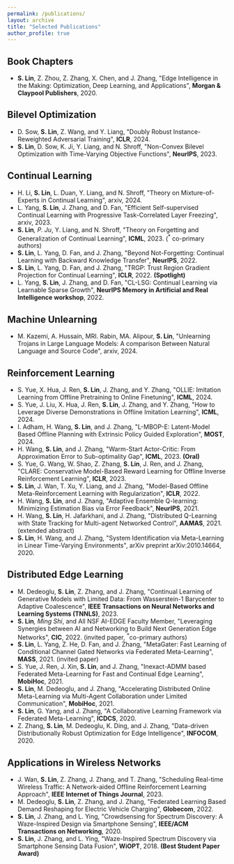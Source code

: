 ```yaml
---
permalink: /publications/
layout: archive
title: "Selected Publications"
author_profile: true
---
```



## Book Chapters

* **S. Lin**, Z. Zhou, Z. Zhang, X. Chen, and J. Zhang, "Edge Intelligence in the Making: Optimization, Deep Learning, and Applications", **Morgan & Claypool Publishers**, 2020.

## Bilevel Optimization

* D. Sow, **S. Lin**, Z. Wang, and Y. Liang, "Doubly Robust Instance-Reweighted Adversarial Training", **ICLR**, 2024.
* **S. Lin**, D. Sow, K. Ji, Y. Liang, and N. Shroff, "Non-Convex Bilevel Optimization with Time-Varying Objective Functions", **NeurIPS**, 2023.



## Continual Learning

* H. Li, **S. Lin**, L. Duan, Y. Liang, and N. Shroff, "Theory on Mixture-of-Experts in Continual Learning", arxiv, 2024.
* L. Yang, **S. Lin**, J. Zhang, and D. Fan, "Efficient Self-supervised Continual Learning with Progressive Task-Correlated Layer Freezing", arxiv, 2023.
* **S. Lin**<sup>*</sup>, P. Ju<sup>*</sup>, Y. Liang, and N. Shroff, "Theory on Forgetting and Generalization of Continual Learning", **ICML**, 2023. (<sup>*</sup> co-primary authors)
* **S. Lin**, L. Yang, D. Fan, and J. Zhang, "Beyond Not-Forgetting: Continual Learning with Backward Knowledge Transfer", **NeurIPS**, 2022.
* **S. Lin**, L. Yang, D. Fan, and J. Zhang, "TRGP: Trust Region Gradient Projection for Continual Learning", **ICLR**, 2022. **(Spotlight)**
* L. Yang, **S. Lin**, J. Zhang, and D. Fan, "CL-LSG: Continual Learning via Learnable Sparse
Growth", **NeurIPS Memory in Artificial and Real Intelligence workshop**, 2022.


## Machine Unlearning

* M. Kazemi, A. Hussain, MRI. Rabin, MA. Alipour, **S. Lin**, "Unlearning Trojans in Large Language Models: A comparison Between Natural Language and Source Code", arxiv, 2024.




## Reinforcement Learning

* S. Yue, X. Hua, J. Ren, **S. Lin**, J. Zhang, and Y. Zhang, "OLLIE: Imitation Learning from Offline Pretraining to Online Finetuning", **ICML**, 2024.
* S. Yue, J. Liu, X. Hua, J. Ren, **S. Lin**, J. Zhang, and Y. Zhang, "How to Leverage Diverse Demonstrations in Offline Imitation Learning", **ICML**, 2024.
* I. Adham, H. Wang, **S. Lin**, and J. Zhang, "L-MBOP-E: Latent-Model Based Offline Planning with Extrinsic Policy Guided Exploration", **MOST**, 2024.
* H. Wang, **S. Lin**, and J. Zhang, "Warm-Start Actor-Critic: From Approximation Error to Sub-optimality Gap", **ICML**, 2023. **(Oral)**
* S. Yue, G. Wang, W. Shao, Z. Zhang, **S. Lin**, J. Ren, and J. Zhang, "CLARE: Conservative Model-Based Reward Learning for Offline Inverse Reinforcement Learning", **ICLR**, 2023.
* **S. Lin**, J. Wan, T. Xu, Y. Liang, and J. Zhang, "Model-Based Offline Meta-Reinforcement Learning with Regularization", **ICLR**, 2022.
* H. Wang, **S. Lin**, and J. Zhang, "Adaptive Ensemble Q-learning: Minimizing Estimation Bias via Error Feedback", **NeurIPS**, 2021.
* H. Wang, **S. Lin**, H. Jafarkhani, and J. Zhang, "Distributed Q-Learning with State Tracking for Multi-agent Networked Control", **AAMAS**, 2021. (extended abstract)
* **S. Lin**, H. Wang, and J. Zhang, "System Identification via Meta-Learning in Linear Time-Varying Environments", arXiv preprint arXiv:2010.14664, 2020.

## Distributed Edge Learning

* M. Dedeoglu, **S. Lin**, Z. Zhang, and J. Zhang, "Continual Learning of Generative Models with Limited Data: From Wasserstein-1 Barycenter to Adaptive Coalescence",   **IEEE Transactions on Neural Networks and Learning Systems (TNNLS)**, 2023.
* **S. Lin**<sup>*</sup>, Ming Shi<sup>*</sup>, and All NSF AI-EDGE Faculty Member, "Leveraging Synergies between AI and Networking to Build Next Generation Edge Networks", **CIC**, 2022. (invited paper, <sup>*</sup>co-primary authors)
* **S. Lin**, L. Yang, Z. He, D. Fan, and J. Zhang, "MetaGater: Fast Learning of Conditional Channel Gated Networks via Federated Meta-Learning", **MASS**, 2021. (invited paper)
* S. Yue, J. Ren, J. Xin, **S. Lin**, and J. Zhang, "Inexact-ADMM based Federated Meta-Learning for Fast and Continual Edge Learning", **MobiHoc**, 2021.
* **S. Lin**, M. Dedeoglu, and J. Zhang, "Accelerating Distributed Online Meta-Learning via Multi-Agent Collaboration under Limited Communication", **MobiHoc**, 2021.
* **S. Lin**, G. Yang, and J. Zhang, "A Collaborative Learning Framework via Federated Meta-Learning", **ICDCS**, 2020.
* Z. Zhang, **S. Lin**, M. Dedeoglu, K. Ding, and J. Zhang, "Data-driven Distributionally Robust Optimization for Edge Intelligence", **INFOCOM**, 2020.


## Applications in Wireless Networks

* J. Wan, **S. Lin**, Z. Zhang, J. Zhang, and T. Zhang, "Scheduling Real-time Wireless Traffic: A Network-aided Offline Reinforcement Learning Approach", **IEEE Internet of Things Journal**, 2023.
* M. Dedeoglu, **S. Lin**, Z. Zhang, and J. Zhang, "Federated Learning Based Demand Reshaping for Electric Vehicle Charging", **Globecom**, 2022.
* **S. Lin**, J. Zhang, and L. Ying, "Crowdsensing for Spectrum Discovery: A Waze-Inspired Design via Smartphone Sensing", **IEEE/ACM Transactions on Networking**, 2020.
* **S. Lin**, J. Zhang, and L. Ying, "Waze-Inspired Spectrum Discovery via Smartphone Sensing Data Fusion", **WiOPT**, 2018. **(Best Student Paper Award)**
